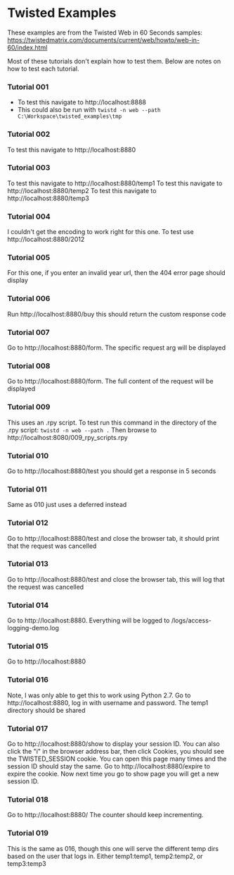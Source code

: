 # Twisted Examples
These examples are from the Twisted Web in 60 Seconds samples: https://twistedmatrix.com/documents/current/web/howto/web-in-60/index.html

Most of these tutorials don't explain how to test them. Below are notes on how to test each tutorial.

### Tutorial 001
* To test this navigate to http://localhost:8888
* This could also be run with `twistd -n web --path C:\Workspace\twisted_examples\tmp`

### Tutorial 002
To test this navigate to http://localhost:8880

### Tutorial 003
To test this navigate to http://localhost:8880/temp1
To test this navigate to http://localhost:8880/temp2
To test this navigate to http://localhost:8880/temp3

### Tutorial 004
I couldn't get the encoding to work right for this one. To test use http://localhost:8880/2012

### Tutorial 005
For this one, if you enter an invalid year url, then the 404 error page should display

### Tutorial 006
Run http://localhost:8880/buy this should return the custom response code

### Tutorial 007
Go to http://localhost:8880/form. The specific request arg will be displayed

### Tutorial 008
Go to http://localhost:8880/form. The full content of the request will be displayed

### Tutorial 009
This uses an .rpy script. To test run this command in the directory of the .rpy script:
`twistd -n web --path .`
Then browse to http://localhost:8080/009_rpy_scripts.rpy

### Tutorial 010
Go to http://localhost:8880/test you should get a response in 5 seconds

### Tutorial 011
Same as 010 just uses a deferred instead

### Tutorial 012
Go to http://localhost:8880/test and close the browser tab, it should print that the request was cancelled

### Tutorial 013
Go to http://localhost:8880/test and close the browser tab, this will log that the request was cancelled

### Tutorial 014
Go to http://localhost:8880. Everything will be logged to /logs/access-logging-demo.log

### Tutorial 015
Go to http://localhost:8880

### Tutorial 016
Note, I was only able to get this to work using Python 2.7. Go to http://localhost:8880, log in with username and password. The temp1 directory should be shared

### Tutorial 017
Go to http://localhost:8880/show to display your session ID. You can also click the "i" in the browser address bar, then click Cookies, you should see the TWISTED_SESSION cookie.
You can open this page many times and the session ID should stay the same.
Go to http://localhost:8880/expire to expire the cookie. Now next time you go to show page you will get a new session ID.

### Tutorial 018
Go to http://localhost:8880/ The counter should keep incrementing.

### Tutorial 019
This is the same as 016, though this one will serve the different temp dirs based on the user that logs in. Either temp1:temp1, temp2:temp2, or temp3:temp3